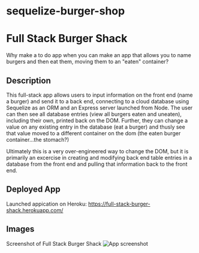 # sequelize-burger-shop

# Full Stack Burger Shack
Why make a to do app when you can make an app that allows you to name burgers and then eat them, moving them to an "eaten" container? 

## Description 
This full-stack app allows users to input information on the front end (name a burger) and send it to a back end, connecting to a cloud database using Sequelize as an ORM and an Express server launched from Node. The user can then see all database entries (view all burgers eaten and uneaten), including their own, printed back on the DOM. Further, they can change a value on any existing entry in the database (eat a burger) and thusly see that value moved to a different container on the dom (the eaten burger container...the stomach?)

Ultimately this is a very over-engineered way to change the DOM, but it is primarily an excercise in creating and modifying back end table entries in a database from the front end and pulling that information back to the front end. 

## Deployed App
Launched appication on Heroku: https://full-stack-burger-shack.herokuapp.com/

## Images
Screenshot of Full Stack Burger Shack
![App screenshot](./public/assets/images/screenshot1)